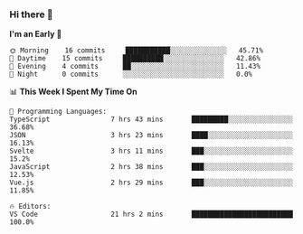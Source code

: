 ### Hi there 👋

<!--
**alexanderniebuhr/alexanderniebuhr** is a ✨ _special_ ✨ repository because its `README.md` (this file) appears on your GitHub profile.

Here are some ideas to get you started:

- 🔭 I’m currently working on ...
- 🌱 I’m currently learning ...
- 👯 I’m looking to collaborate on ...
- 🤔 I’m looking for help with ...
- 💬 Ask me about ...
- 📫 How to reach me: ...
- 😄 Pronouns: ...
- ⚡ Fun fact: ...
-->

<!--START_SECTION:waka-->
**I'm an Early 🐤** 

```text
🌞 Morning    16 commits     ███████████░░░░░░░░░░░░░░   45.71% 
🌆 Daytime    15 commits     ██████████░░░░░░░░░░░░░░░   42.86% 
🌃 Evening    4 commits      ██░░░░░░░░░░░░░░░░░░░░░░░   11.43% 
🌙 Night      0 commits      ░░░░░░░░░░░░░░░░░░░░░░░░░   0.0%

```


📊 **This Week I Spent My Time On** 

```text
💬 Programming Languages: 
TypeScript               7 hrs 43 mins       █████████░░░░░░░░░░░░░░░░   36.68% 
JSON                     3 hrs 23 mins       ████░░░░░░░░░░░░░░░░░░░░░   16.13% 
Svelte                   3 hrs 11 mins       ███░░░░░░░░░░░░░░░░░░░░░░   15.2% 
JavaScript               2 hrs 38 mins       ███░░░░░░░░░░░░░░░░░░░░░░   12.53% 
Vue.js                   2 hrs 29 mins       ███░░░░░░░░░░░░░░░░░░░░░░   11.85%

🔥 Editors: 
VS Code                  21 hrs 2 mins       █████████████████████████   100.0%

```


<!--END_SECTION:waka-->
